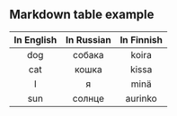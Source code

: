## Markdown table example

| In English | In Russian | In Finnish |
| :-:        | :-:        | :-:        |
| dog        | собака     | koira      |
| cat        | кошка      | kissa      |
| I          | я          | minä       |
| sun        | солнце     | aurinko    |
